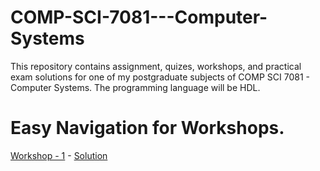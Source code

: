 # COMP-SCI-7081---Computer-Systems  
This repository contains assignment, quizes, workshops, and practical exam solutions for one of my postgraduate subjects of COMP SCI 7081 - Computer Systems. The programming language will be HDL.  

# Easy Navigation for Workshops.  
[Workshop - 1](https://github.com/Vanditg/COMP-SCI-7081---Computer-Systems/tree/master/Workshop/Workshop%20-%201/problem) - [Solution](https://github.com/Vanditg/COMP-SCI-7081---Computer-Systems/tree/master/Workshop/Workshop%20-%201)  
